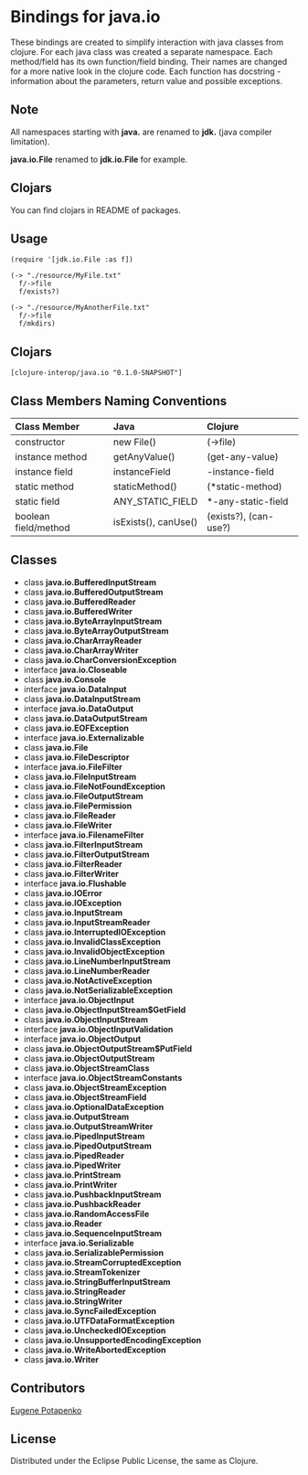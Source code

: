# Bindings for java.io

These bindings are created to simplify interaction with java classes from clojure.
For each java class was created a separate namespace.
Each method/field has its own function/field binding.
Their names are changed for a more native look in the clojure code. Each function has docstring - information about the parameters, return value and possible exceptions.

## Note

All namespaces starting with **java.** are renamed to **jdk.** (java compiler limitation). 

**java.io.File** renamed to **jdk.io.File** for example. 

## Clojars

You can find clojars in README of packages.

## Usage

```
(require '[jdk.io.File :as f])

(-> "./resource/MyFile.txt"
  f/->file
  f/exists?)

(-> "./resource/MyAnotherFile.txt"
  f/->file
  f/mkdirs)
```




## Clojars

```
[clojure-interop/java.io "0.1.0-SNAPSHOT"]
```

## Class Members Naming Conventions

| Class Member | Java | Clojure |
|:--|:--|:--|
| constructor | new File() | (->file) |
| instance method | getAnyValue() | (get-any-value) |
| instance field | instanceField | -instance-field |
| static method | staticMethod() | (*static-method) |
| static field | ANY_STATIC_FIELD | *-any-static-field |
| boolean field/method | isExists(), canUse() | (exists?), (can-use?) |

## Classes

- class **java.io.BufferedInputStream**
- class **java.io.BufferedOutputStream**
- class **java.io.BufferedReader**
- class **java.io.BufferedWriter**
- class **java.io.ByteArrayInputStream**
- class **java.io.ByteArrayOutputStream**
- class **java.io.CharArrayReader**
- class **java.io.CharArrayWriter**
- class **java.io.CharConversionException**
- interface **java.io.Closeable**
- class **java.io.Console**
- interface **java.io.DataInput**
- class **java.io.DataInputStream**
- interface **java.io.DataOutput**
- class **java.io.DataOutputStream**
- class **java.io.EOFException**
- interface **java.io.Externalizable**
- class **java.io.File**
- class **java.io.FileDescriptor**
- interface **java.io.FileFilter**
- class **java.io.FileInputStream**
- class **java.io.FileNotFoundException**
- class **java.io.FileOutputStream**
- class **java.io.FilePermission**
- class **java.io.FileReader**
- class **java.io.FileWriter**
- interface **java.io.FilenameFilter**
- class **java.io.FilterInputStream**
- class **java.io.FilterOutputStream**
- class **java.io.FilterReader**
- class **java.io.FilterWriter**
- interface **java.io.Flushable**
- class **java.io.IOError**
- class **java.io.IOException**
- class **java.io.InputStream**
- class **java.io.InputStreamReader**
- class **java.io.InterruptedIOException**
- class **java.io.InvalidClassException**
- class **java.io.InvalidObjectException**
- class **java.io.LineNumberInputStream**
- class **java.io.LineNumberReader**
- class **java.io.NotActiveException**
- class **java.io.NotSerializableException**
- interface **java.io.ObjectInput**
- class **java.io.ObjectInputStream$GetField**
- class **java.io.ObjectInputStream**
- interface **java.io.ObjectInputValidation**
- interface **java.io.ObjectOutput**
- class **java.io.ObjectOutputStream$PutField**
- class **java.io.ObjectOutputStream**
- class **java.io.ObjectStreamClass**
- interface **java.io.ObjectStreamConstants**
- class **java.io.ObjectStreamException**
- class **java.io.ObjectStreamField**
- class **java.io.OptionalDataException**
- class **java.io.OutputStream**
- class **java.io.OutputStreamWriter**
- class **java.io.PipedInputStream**
- class **java.io.PipedOutputStream**
- class **java.io.PipedReader**
- class **java.io.PipedWriter**
- class **java.io.PrintStream**
- class **java.io.PrintWriter**
- class **java.io.PushbackInputStream**
- class **java.io.PushbackReader**
- class **java.io.RandomAccessFile**
- class **java.io.Reader**
- class **java.io.SequenceInputStream**
- interface **java.io.Serializable**
- class **java.io.SerializablePermission**
- class **java.io.StreamCorruptedException**
- class **java.io.StreamTokenizer**
- class **java.io.StringBufferInputStream**
- class **java.io.StringReader**
- class **java.io.StringWriter**
- class **java.io.SyncFailedException**
- class **java.io.UTFDataFormatException**
- class **java.io.UncheckedIOException**
- class **java.io.UnsupportedEncodingException**
- class **java.io.WriteAbortedException**
- class **java.io.Writer**

## Contributors

[Eugene Potapenko](https://github.com/potapenko/)

## License

Distributed under the Eclipse Public License, the same as Clojure.
